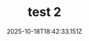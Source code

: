 ---
image: static/img/mariage/test/test-2.jpg
title: test 2
category: Mariage
album: test
date: 2025-10-18T18:42:33.151Z
---